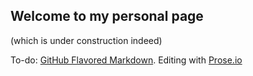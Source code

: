 ## Welcome to my personal page

(which is under construction indeed)

To-do: [GitHub Flavored Markdown](https://guides.github.com/features/mastering-markdown/). Editing with [Prose.io](prose.io)
